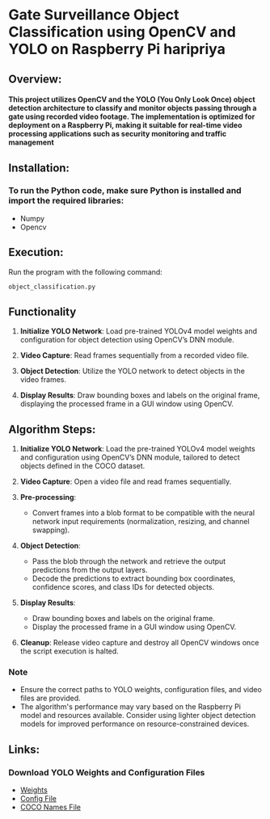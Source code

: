 # Gate Surveillance Object Classification using OpenCV and YOLO on Raspberry Pi haripriya
## Overview:
#### This project utilizes OpenCV and the YOLO (You Only Look Once) object detection architecture to classify and monitor objects passing through a gate using recorded video footage. The implementation is optimized for deployment on a Raspberry Pi, making it suitable for real-time video processing applications such as security monitoring and traffic management

## Installation:
### To run the Python code, make sure Python is installed and import the required libraries:
- Numpy
- Opencv
  
## Execution:
Run the program with the following command:
```bash
object_classification.py
```
## Functionality

1. **Initialize YOLO Network**: Load pre-trained YOLOv4 model weights and configuration for object detection using OpenCV’s DNN module.

2. **Video Capture**: Read frames sequentially from a recorded video file.

3. **Object Detection**: Utilize the YOLO network to detect objects in the video frames.

4. **Display Results**: Draw bounding boxes and labels on the original frame, displaying the processed frame in a GUI window using OpenCV.

## Algorithm Steps:

1. **Initialize YOLO Network**: Load the pre-trained YOLOv4 model weights and configuration using OpenCV’s DNN module, tailored to detect objects defined in the COCO dataset.

2. **Video Capture**: Open a video file and read frames sequentially.

3. **Pre-processing**:
   - Convert frames into a blob format to be compatible with the neural network input requirements (normalization, resizing, and channel swapping).

4. **Object Detection**:
   - Pass the blob through the network and retrieve the output predictions from the output layers.
   - Decode the predictions to extract bounding box coordinates, confidence scores, and class IDs for detected objects.

5. **Display Results**:
   - Draw bounding boxes and labels on the original frame.
   - Display the processed frame in a GUI window using OpenCV.

6. **Cleanup**: Release video capture and destroy all OpenCV windows once the script execution is halted.

### Note

- Ensure the correct paths to YOLO weights, configuration files, and video files are provided.
- The algorithm's performance may vary based on the Raspberry Pi model and resources available. Consider using lighter object detection models for improved performance on resource-constrained devices.

## Links:
  ### Download YOLO Weights and Configuration Files
- [Weights ](https://github.com/AlexeyAB/darknet/releases/download/darknet_yolo_v4_pre/yolov4.weights)
- [Config File ](https://github.com/AlexeyAB/darknet/blob/master/cfg/yolov4.cfg)
- [COCO Names File ](https://github.com/pjreddie/darknet/blob/master/data/coco.names)
